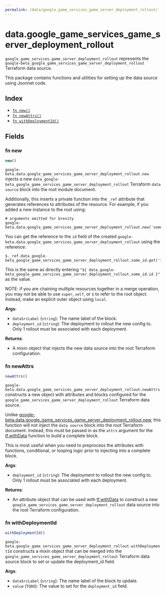 ```yaml
---
permalink: /data/google_game_services_game_server_deployment_rollout/
---
```


# data.google_game_services_game_server_deployment_rollout

`google_game_services_game_server_deployment_rollout` represents the `google-beta_google_game_services_game_server_deployment_rollout` Terraform data source.



This package contains functions and utilities for setting up the data source using Jsonnet code.


## Index

* [`fn new()`](#fn-new)
* [`fn newAttrs()`](#fn-newattrs)
* [`fn withDeploymentId()`](#fn-withdeploymentid)

## Fields

### fn new

```ts
new()
```


`google-beta.data.google_game_services_game_server_deployment_rollout.new` injects a new `data_google-beta_google_game_services_game_server_deployment_rollout` Terraform `data source`
block into the root module document.

Additionally, this inserts a private function into the `_ref` attribute that generates references to attributes of the
resource. For example, if you added a new instance to the root using:

    # arguments omitted for brevity
    google-beta.data.google_game_services_game_server_deployment_rollout.new('some_id')

You can get the reference to the `id` field of the created `google-beta.data.google_game_services_game_server_deployment_rollout` using the reference:

    $._ref.data_google-beta_google_game_services_game_server_deployment_rollout.some_id.get('id')

This is the same as directly entering `"${ data_google-beta_google_game_services_game_server_deployment_rollout.some_id.id }"` as the value.

NOTE: if you are chaining multiple resources together in a merge operation, you may not be able to use `super`, `self`,
or `$` to refer to the root object. Instead, make an explicit outer object using `local`.

**Args**:
  - `dataSrcLabel` (`string`): The name label of the block.
  - `deployment_id` (`string`): The deployment to rollout the new config to. Only 1 rollout must be associated with each deployment.

**Returns**:
- A mixin object that injects the new data source into the root Terraform configuration.


### fn newAttrs

```ts
newAttrs()
```


`google-beta.data.google_game_services_game_server_deployment_rollout.newAttrs` constructs a new object with attributes and blocks configured for the `google_game_services_game_server_deployment_rollout`
Terraform data source.

Unlike [google-beta.data.google_game_services_game_server_deployment_rollout.new](#fn-googlegameservicesgameserverdeploymentrolloutnew), this function will not inject the `data source`
block into the root Terraform document. Instead, this must be passed in as the `attrs` argument for the
[tf.withData](https://github.com/tf-libsonnet/core/tree/main/docs#fn-withdata) function to build a complete block.

This is most useful when you need to preprocess the attributes with functions, conditional, or looping logic prior to
injecting into a complete block.

**Args**:
  - `deployment_id` (`string`): The deployment to rollout the new config to. Only 1 rollout must be associated with each deployment.

**Returns**:
  - An attribute object that can be used with [tf.withData](https://github.com/tf-libsonnet/core/tree/main/docs#fn-withdata) to construct a new `google_game_services_game_server_deployment_rollout` data source into the root Terraform configuration.


### fn withDeploymentId

```ts
withDeploymentId()
```

`google-beta.google_game_services_game_server_deployment_rollout.withDeploymentId` constructs a mixin object that can be merged into the `google_game_services_game_server_deployment_rollout`
Terraform data source block to set or update the deployment_id field.



**Args**:
  - `dataSrcLabel` (`string`): The name label of the block to update.
  - `value` (`TODO`): The value to set for the `deployment_id` field.
